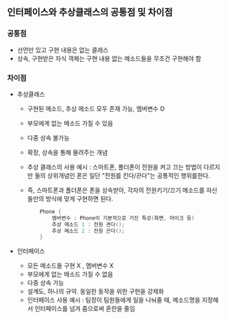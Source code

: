 ## 인터페이스와 추상클래스의 공통점 및 차이점

### 공통점
* 선언만 있고 구현 내용은 없는 클래스
* 상속, 구현받은 자식 객체는 구현 내용 없는 메소드들을 무조건 구현해야 함

### 차이점
* 추상클래스
  * 구현된 메소드, 추상 메소드 모두 존재 가능, 멤버변수 O
  * 부모에게 없는 메소드 가질 수 있음
  * 다중 상속 불가능
  * 확장, 상속을 통해 물려주는 개념
  * 추상 클래스의 사용 예시 : 스마트폰, 폴더폰이 전원을 켜고 끄는 방법이 다르지만 둘의 상위개념인 폰은 일단 "전원를 킨다/끈다"는 공통적인 행위를한다.
  * 즉, 스마트폰과 폴더폰은 폰을 상속받아, 각자의 전원키기/끄기 메소드를
자신들만의 방식에 맞게 구현하면 된다.

    ```java
        Phone {
            멤버변수 : Phone이 기본적으로 가진 특성(화면, 마이크 등)
            추상 메소드 1 : 전원 켠다();
            추상 메소드 2 : 전원 끈다();
        }
    ```

* 인터페이스
  * 모든 메소드들 구현 X , 멤버변수 X
  * 부모에게 없는 메소드 가질 수 없음
  * 다중 상속 가능
  * 설계도, 하나의 규약. 동일한 동작을 위한 구현을 강제화
  * 인터페이스 사용 예시 : 팀장이 팀원들에게 일을 나눠줄 때, 메소드명을 지정해서 인터페이스를 넘겨 줌으로써 혼란을 줄임